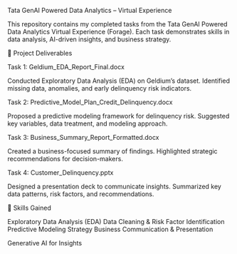 Tata GenAI Powered Data Analytics – Virtual Experience

This repository contains my completed tasks from the Tata GenAI Powered Data Analytics Virtual Experience (Forage). Each task demonstrates skills in data analysis, AI-driven insights, and business strategy.

📂 Project Deliverables

Task 1: Geldium_EDA_Report_Final.docx

Conducted Exploratory Data Analysis (EDA) on Geldium’s dataset.
Identified missing data, anomalies, and early delinquency risk indicators.

Task 2: Predictive_Model_Plan_Credit_Delinquency.docx

Proposed a predictive modeling framework for delinquency risk.
Suggested key variables, data treatment, and modeling approach.

Task 3: Business_Summary_Report_Formatted.docx

Created a business-focused summary of findings.
Highlighted strategic recommendations for decision-makers.

Task 4: Customer_Delinquency.pptx

Designed a presentation deck to communicate insights.
Summarized key data patterns, risk factors, and recommendations.

🚀 Skills Gained

Exploratory Data Analysis (EDA)
Data Cleaning & Risk Factor Identification
Predictive Modeling Strategy
Business Communication & Presentation

Generative AI for Insights
